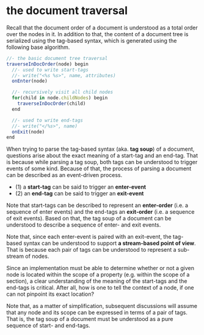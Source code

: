 
<!-- ======================================================================= -->
# the document traversal

Recall that the document order of a document is understood as a total order
over the nodes in it. In addition to that, the content of a document tree is
serialized using the tag-based syntax, which is generated using the following
base algorithm.

```js
//- the basic document tree traversal
traverseInDocOrder(node) begin
  //- used to write start-tags
  //- write("<%s %s>", name, attributes)
  onEnter(node)

  //- recursively visit all child nodes
  for(child in node.childNodes) begin
    traverseInDocOrder(child)
  end

  //- used to write end-tags
  //- write("</%s>", name)
  onExit(node)
end
```

When trying to parse the tag-based syntax (aka. **tag soup**) of a document,
questions arise about the exact meaning of a start-tag and an end-tag. That
is because while parsing a tag soup, both tags can be understood to trigger
events of some kind. Because of that, the process of parsing a document can
be described as an event-driven process.

* (1) a **start-tag** can be said to trigger an **enter-event**
* (2) an **end-tag** can be said to trigger an **exit-event**

Note that start-tags can be described to represent an **enter-order** (i.e. a
sequence of enter events) and the end-tags an **exit-order** (i.e. a sequence
of exit events). Based on that, the tag soup of a document can be understood
to describe a sequence of enter- and exit events.

Note that, since each enter-event is paired with an exit-event, the tag-based
syntax can be understood to support **a stream-based point of view**. That is
because each pair of tags can be understood to represent a sub-stream of nodes.

Since an implementation must be able to determine whether or not a given node
is located within the scope of a property (e.g. within the scope of a section),
a clear understanding of the meaning of the start-tags and the end-tags is
critical. After all, how is one to tell the context of a node, if one can not
pinpoint its exact location?

Note that, as a matter of simplification, subsequent discussions will assume
that any node and its scope can be expressed in terms of a pair of tags. That
is, the tag soup of a document must be understood as a pure sequence of start-
and end-tags.
